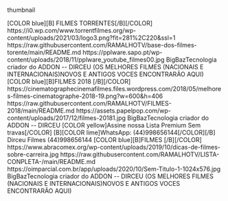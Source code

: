 <?xml version="1.0" encoding="UTF-8" standalone="no" ?>
<layoutype>thumbnail</layoutype>

<channels>
<channel>
<name>[COLOR blue][B] FILMES TORRENTES[/B][/COLOR]</name>
<thumbnail>https://i0.wp.com/www.torrentfilmes.org/wp-content/uploads/2021/03/logo3.png?fit=281%2C220&ssl=1</thumbnail>
<externallink>https://raw.githubusercontent.com/RAMALHOTV/base-dos-filmes-torente/main/README.md</externallink>
<fanart>https://pplware.sapo.pt/wp-content/uploads/2018/11/pplware_youtube_filmes00.jpg</fanart>
<info>BigBazTecnologia criador do ADDON -- DIRCEU (OS MELHORES FILMES (NACIONAIS E INTERNACIONAIS)NOVOS E ANTIGOS VOCES ENCONTRARÃO AQUI) </info>
</channel>
<channels>

<channels>
<channel>
<name>[COLOR blue][B]FILMES 2018 [/B][/COLOR]</name>
<thumbnail>https://cinematographecinemafilmes.files.wordpress.com/2018/05/melhores-filmes-cinematographe-2018-19.png?w=600&h=406</thumbnail>
<externallink>https://raw.githubusercontent.com/RAMALHOTV/FILMES-2018/main/README.md</externallink>
<fanart>https://assets.papelpop.com/wp-content/uploads/2017/12/filmes-20181.jpg</fanart>
<info>BigBazTecnologia criador do ADDON -- DIRCEU [COLOR yellow]Assine nossa Lista Premium Sem travas[/COLOR]
[B][COLOR lime]WhatsApp: (44)998656144[/COLOR][/B]</info>
<genre>Dirceu Filmes (44)998656144</genre></info>
</channel>
<channels>

<channels>
<channel>
<name>[COLOR blue][B]FILMES  [/B][/COLOR]</name>
<thumbnail>https://www.abracomex.org/wp-content/uploads/2019/10/dicas-de-filmes-sobre-carreira.jpg</thumbnail>
<externallink>https://raw.githubusercontent.com/RAMALHOTV/LISTA-CONPLETA-/main/README.md</externallink>
<fanart>https://oimparcial.com.br/app/uploads/2020/10/Sem-Titulo-1-1024x576.jpg</fanart>
<info>BigBazTecnologia criador do ADDON -- DIRCEU (OS MELHORES FILMES (NACIONAIS E INTERNACIONAIS)NOVOS E ANTIGOS VOCES ENCONTRARÃO AQUI)</info>
</channel>
<channels>




  
  

  




